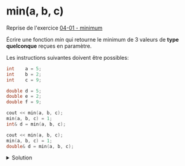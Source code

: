 # min(a, b, c)

Reprise de l'exercice [04-01 - minimum](../04%20-%20Fonctions/04-01%20-%20minimum.md)

Écrire une fonction *min* qui retourne le minimum de 3 valeurs de **type quelconque** reçues en paramètre.

Les instructions suivantes doivent être possibles:

~~~cpp
int    a = 5;
int    b = 2;
int    c = 9;

double d = 5;
double e = 2;
double f = 9;

cout << min(a, b, c);
min(a, b, c) = 1;
int& d = min(a, b, c);

cout << min(a, b, c);
min(a, b, c) = 1;
double& d = min(a, b, c);
~~~

<details>
<summary>Solution</summary>

~~~cpp
template<typename T>
T& min(T& a, T& b, T& c) {
   return a < c ? (a < b ? a : b) : (b < c ? b : c);
}
~~~

</details>
